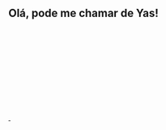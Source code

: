 ## Olá, pode me chamar de Yas!
<div>
  <a href="[https://beacon.ai/yasmelinss](https://github.com/yasmelinss)">
  <img height="180em" scr="https://github-readme-stats.vercel.app/api?username=yasmelinss&show_icons=true&theme=radical&include_all_commits&count_private=true"/>
  <img height="180em" scr="https://github-readme-stats.vercel.app/api/top-langs/?username=yasmelinss&yout=compact&langs_count=16&theme=radical"/>

</div>

<!--
**yasmelinss/yasmelinss** is a ✨ _special_ ✨ repository because its `README.md` (this file) appears on your GitHub profile.

Here are some ideas to get you started:
- 💕 windows + .
-->

